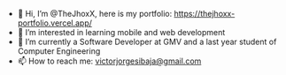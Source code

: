 - 👋 Hi, I’m @TheJhoxX, here is my portfolio: https://thejhoxx-portfolio.vercel.app/
- 👀 I’m interested in learning mobile and web development
- 🌱 I’m currently a Software Developer at GMV and a last year student of Computer Engineering
- 📫 How to reach me: victorjorgesibaja@gmail.com

<!---
TheJhoxX/TheJhoxX is a ✨ special ✨ repository because its `README.md` (this file) appears on your GitHub profile.
You can click the Preview link to take a look at your changes.
--->
